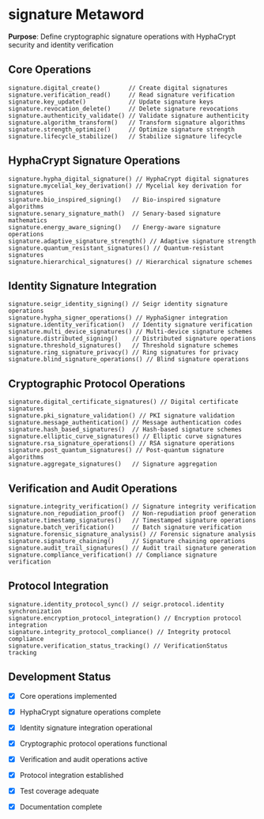 # signature Metaword

**Purpose**: Define cryptographic signature operations with HyphaCrypt security and identity verification

## Core Operations

```hyphos
signature.digital_create()        // Create digital signatures
signature.verification_read()     // Read signature verification
signature.key_update()            // Update signature keys
signature.revocation_delete()     // Delete signature revocations
signature.authenticity_validate() // Validate signature authenticity
signature.algorithm_transform()   // Transform signature algorithms
signature.strength_optimize()     // Optimize signature strength
signature.lifecycle_stabilize()   // Stabilize signature lifecycle
```

## HyphaCrypt Signature Operations

```hyphos
signature.hypha_digital_signature() // HyphaCrypt digital signatures
signature.mycelial_key_derivation() // Mycelial key derivation for signatures
signature.bio_inspired_signing()   // Bio-inspired signature algorithms
signature.senary_signature_math()  // Senary-based signature mathematics
signature.energy_aware_signing()   // Energy-aware signature operations
signature.adaptive_signature_strength() // Adaptive signature strength
signature.quantum_resistant_signatures() // Quantum-resistant signatures
signature.hierarchical_signatures() // Hierarchical signature schemes
```

## Identity Signature Integration

```hyphos
signature.seigr_identity_signing() // Seigr identity signature operations
signature.hypha_signer_operations() // HyphaSigner integration
signature.identity_verification()  // Identity signature verification
signature.multi_device_signatures() // Multi-device signature schemes
signature.distributed_signing()    // Distributed signature operations
signature.threshold_signatures()   // Threshold signature schemes
signature.ring_signature_privacy() // Ring signatures for privacy
signature.blind_signature_operations() // Blind signature operations
```

## Cryptographic Protocol Operations

```hyphos
signature.digital_certificate_signatures() // Digital certificate signatures
signature.pki_signature_validation() // PKI signature validation
signature.message_authentication() // Message authentication codes
signature.hash_based_signatures()  // Hash-based signature schemes
signature.elliptic_curve_signatures() // Elliptic curve signatures
signature.rsa_signature_operations() // RSA signature operations
signature.post_quantum_signatures() // Post-quantum signature algorithms
signature.aggregate_signatures()   // Signature aggregation
```

## Verification and Audit Operations

```hyphos
signature.integrity_verification() // Signature integrity verification
signature.non_repudiation_proof()  // Non-repudiation proof generation
signature.timestamp_signatures()   // Timestamped signature operations
signature.batch_verification()     // Batch signature verification
signature.forensic_signature_analysis() // Forensic signature analysis
signature.signature_chaining()     // Signature chaining operations
signature.audit_trail_signatures() // Audit trail signature generation
signature.compliance_verification() // Compliance signature verification
```

## Protocol Integration

```hyphos
signature.identity_protocol_sync() // seigr.protocol.identity synchronization
signature.encryption_protocol_integration() // Encryption protocol integration
signature.integrity_protocol_compliance() // Integrity protocol compliance
signature.verification_status_tracking() // VerificationStatus tracking
```

## Development Status

- [x] Core operations implemented
- [x] HyphaCrypt signature operations complete
- [x] Identity signature integration operational
- [x] Cryptographic protocol operations functional
- [x] Verification and audit operations active
- [x] Protocol integration established
- [x] Test coverage adequate
- [x] Documentation complete

